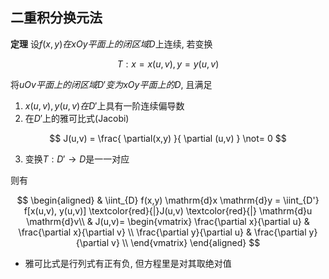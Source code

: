 ## 二重积分换元法

<b>定理</b>
设$f(x,y)在xOy平面上的闭区域D$上连续, 若变换 <BR>

$$
T:x= x(u,v), y= y(u,v)
$$

将$uOv平面上的闭区域D'变为xOy平面上的D$, 且满足 <BR>

1. $x(u,v), y(u,v)在D'$上具有一阶连续偏导数
2. 在$D'$上的雅可比式(Jacobi)

$$
J(u,v) = \frac{ \partial(x,y) }{ \partial (u,v) } \not= 0
$$

3. 变换$T:D' \to D$是一一对应

则有

$$
\begin{aligned}
	& \iint_{D} f(x,y) \mathrm{d}x \mathrm{d}y
	= \iint_{D'} f[x(u,v), y(u,v)] \textcolor{red}{|}J(u,v) \textcolor{red}{|}  \mathrm{d}u \mathrm{d}v\\
	& J(u,v)=
	\begin{vmatrix}
		\frac{\partial x}{\partial u} & \frac{\partial x}{\partial v} \\
		\frac{\partial y}{\partial u} & \frac{\partial y}{\partial v} \\
	\end{vmatrix}
\end{aligned}
$$

- 雅可比式是行列式有正有负, 但方程里是对其取绝对值
